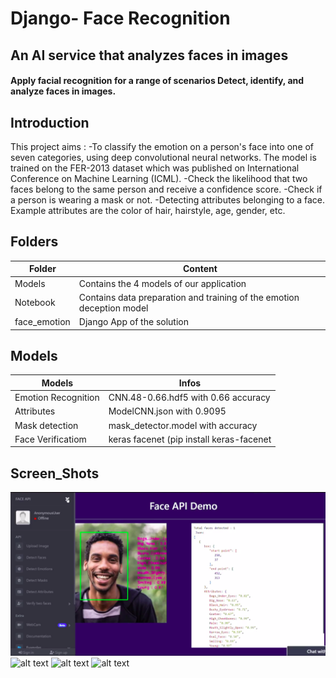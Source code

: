 # Django- Face Recognition
## An AI service that analyzes faces in images
#### Apply facial recognition for a range of scenarios Detect, identify, and analyze faces in images. 


## Introduction
This project aims :
-To classify the emotion on a person's face into one of seven categories, using deep convolutional neural networks. The model is trained on the FER-2013 dataset which was published on International Conference on Machine Learning (ICML).
-Check the likelihood that two faces belong to the same person and receive a confidence score.
-Check if a person is wearing a mask or not.
-Detecting attributes belonging to a face. Example attributes are the color of hair, hairstyle, age, gender, etc.

## Folders

| Folder | Content |
| ------ | ------ |
| Models | Contains the 4 models of our application  |
| Notebook |Contains data preparation and training of the emotion deception model |
| face_emotion | Django App of the solution |

## Models

| Models | Infos |
| ------ | ------ |
| Emotion Recognition | CNN.48-0.66.hdf5 with 0.66 accuracy  |
| Attributes |  ModelCNN.json with 0.9095 |
| Mask detection | mask_detector.model with accuracy |
| Face Verificatiom | keras facenet (pip install keras-facenet |


## Screen_Shots

![alt text](https://github.com/khalil-bagbag/Face_Verification/blob/main/Screen_Shots/Attributes.png)
![alt text](https://github.com/khalil-bagbag/Face_Verification_git/blob/main/Screen_Shots/emotion.png)
![alt text](https://github.com/khalil-bagbag/Face_Verification_git/blob/main/Screen_Shots/mask.png)
![alt text](https://github.com/khalil-bagbag/Face_Verification_git/blob/main/Screen_Shots/verification.png)
